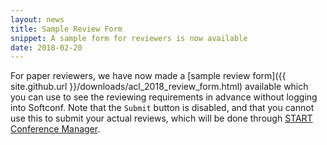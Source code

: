 ```yaml
---
layout: news
title: Sample Review Form
snippet: A sample form for reviewers is now available
date: 2018-02-20
---
```


For paper reviewers, we have now made a [sample review form]({{ site.github.url }}/downloads/acl_2018_review_form.html) available which you can use to see the reviewing requirements in advance without logging into Softconf. Note that the `Submit` button is disabled, and that you cannot use this to submit your actual reviews, which will be done through [START Conference Manager](https://www.softconf.com/acl2018/papers/).
